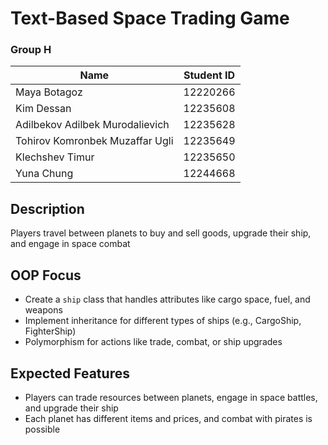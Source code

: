 # Text-Based Space Trading Game

### Group H

| Name                            | Student ID |
| ------------------------------- | ---------- |
| Maya Botagoz                    | 12220266   |
| Kim Dessan                      | 12235608   |
| Adilbekov Adilbek Murodalievich | 12235628   |
| Tohirov Komronbek Muzaffar Ugli | 12235649   |
| Klechshev Timur                 | 12235650   |
| Yuna Chung                      | 12244668   |

## Description

Players travel between planets to buy and sell goods, upgrade their ship, and engage in space combat

## OOP Focus

- Create a `ship` class that handles attributes like cargo space, fuel, and weapons
- Implement inheritance for different types of ships (e.g., CargoShip, FighterShip)
- Polymorphism for actions like trade, combat, or ship upgrades

## Expected Features

- Players can trade resources between planets, engage in space battles, and upgrade their ship
- Each planet has different items and prices, and combat with pirates is possible
